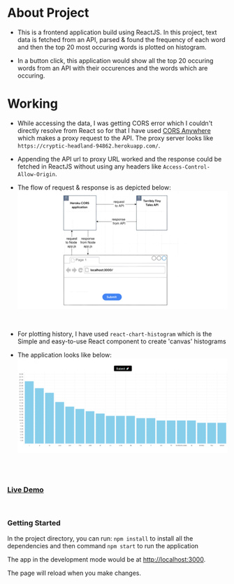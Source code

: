# About Project
- This is a frontend application build using ReactJS. In this project, text data is fetched from an API, parsed & found the frequency of each word and then the top 20 most occuring words is plotted on histogram. 

- In a button click, this application would show all the top 20 occuring words from an API with their occurences and the words which are occuring. 

# Working
- While accessing the data, I was getting CORS error which I couldn't directly resolve from React so for that I have used [CORS Anywhere](https://github.com/Rob--W/cors-anywhere.git) which makes a proxy request to the API. The proxy server looks like `https://cryptic-headland-94862.herokuapp.com/`. 

- Appending the API url to proxy URL worked and the response could be fetched in ReactJS without using any headers like `Access-Control-Allow-Origin`.

- The flow of request & response is as depicted below:
![Request & Response](./request_response.png) 

<br>

- For plotting history, I have used `react-chart-histogram` which is the Simple and easy-to-use React component to create 'canvas' histograms

- The application looks like below:
![output](./output.png)

<br/><br/>

### [Live Demo]() 

<br/>

### Getting Started 
In the project directory, you can run: `npm install` to install all the dependencies and then command `npm start` to run the application

The app in the development mode would be at [http://localhost:3000](http://localhost:3000).

The page will reload when you make changes.
